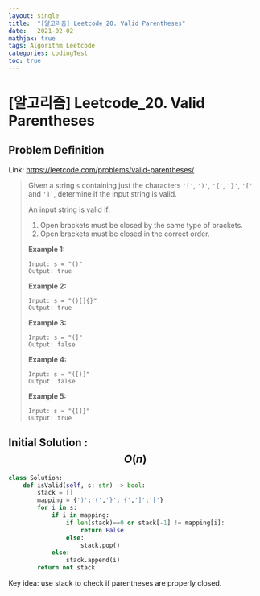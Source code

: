 ```yaml
---
layout: single
title:  "[알고리즘] Leetcode_20. Valid Parentheses"
date:   2021-02-02
mathjax: true
tags: Algorithm Leetcode
categories: codingTest
toc: true
---
```


# [알고리즘] Leetcode_20. Valid Parentheses

## Problem Definition

Link: https://leetcode.com/problems/valid-parentheses/

 > Given a string `s` containing just the characters `'('`, `')'`, `'{'`, `'}'`, `'['` and `']'`, determine if the input string is valid.
 >
 > An input string is valid if:
 >
 > 1. Open brackets must be closed by the same type of brackets.
 > 2. Open brackets must be closed in the correct order.
 >
 >  
 >
 > **Example 1:**
 >
 > ```
 > Input: s = "()"
 > Output: true
 > ```
 >
 > **Example 2:**
 >
 > ```
 > Input: s = "()[]{}"
 > Output: true
 > ```
 >
 > **Example 3:**
 >
 > ```
 > Input: s = "(]"
 > Output: false
 > ```
 >
 > **Example 4:**
 >
 > ```
 > Input: s = "([)]"
 > Output: false
 > ```
 >
 > **Example 5:**
 >
 > ```
 > Input: s = "{[]}"
 > Output: true
 > ```
 >
 >  

## Initial Solution : $$O(n)$$

```python
class Solution:
    def isValid(self, s: str) -> bool:
        stack = []
        mapping = {')':'(','}':'{',']':'['}
        for i in s:
            if i in mapping:
                if len(stack)==0 or stack[-1] != mapping[i]:
                    return False
                else:
                    stack.pop()
            else:
                stack.append(i)
        return not stack
```

Key idea:  use stack to check if parentheses are properly closed.